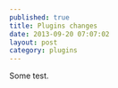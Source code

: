 ```yaml
---
published: true
title: Plugins changes
date: 2013-09-20 07:07:02
layout: post
category: plugins
---
```


Some test.
